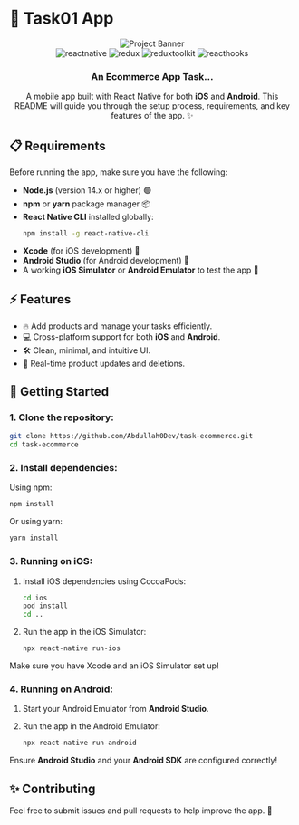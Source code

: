 # 🚀 **Task01 App**

<div align="center">
      <img src="https://github.com/user-attachments/assets/6b24aeb9-4534-42e4-ba2f-131bf0652009" alt="Project Banner">

  <div>
     <img src="https://img.shields.io/badge/-React_Native-black?style=for-the-badge&logoColor=white&logo=react&color=61DAFB" alt="reactnative" />
       <img src="https://img.shields.io/badge/-Redux-black?style=for-the-badge&logoColor=white&logo=redux&color=764ABC" alt="redux" />
    <img src="https://img.shields.io/badge/-Redux_Toolkit-black?style=for-the-badge&logoColor=white&logo=redux&color=764ABC" alt="reduxtoolkit" />
    <img src="https://img.shields.io/badge/-React_Hooks-black?style=for-the-badge&logoColor=white&logo=react&color=61DAFB" alt="reacthooks" />
  
  </div>

  <h3 align="center">An Ecommerce App Task...</h3>

   <div align="center">
     
A mobile app built with React Native for both **iOS** and **Android**. This README will guide you through the setup process, requirements, and key features of the app. ✨
    </div>
</div>


## 📋 Requirements

Before running the app, make sure you have the following:

- **Node.js** (version 14.x or higher) 🟢
- **npm** or **yarn** package manager 📦
- **React Native CLI** installed globally:  
  ```bash
  npm install -g react-native-cli
  ```
- **Xcode** (for iOS development) 🍏
- **Android Studio** (for Android development) 🤖
- A working **iOS Simulator** or **Android Emulator** to test the app 📱

## ⚡️ Features

- 🔥 Add products and manage your tasks efficiently.
- 💻 Cross-platform support for both **iOS** and **Android**.
- 🛠️ Clean, minimal, and intuitive UI.
- 📲 Real-time product updates and deletions.

## 🚀 Getting Started

### 1. Clone the repository:

```bash
git clone https://github.com/Abdullah0Dev/task-ecommerce.git
cd task-ecommerce
```

### 2. Install dependencies:

Using npm:

```bash
npm install
```

Or using yarn:

```bash
yarn install
```

### 3. Running on iOS:

1. Install iOS dependencies using CocoaPods:

   ```bash
   cd ios
   pod install
   cd ..
   ```

2. Run the app in the iOS Simulator:

   ```bash
   npx react-native run-ios
   ```

Make sure you have Xcode and an iOS Simulator set up!

### 4. Running on Android:

1. Start your Android Emulator from **Android Studio**.

2. Run the app in the Android Emulator:

   ```bash
   npx react-native run-android
   ```

Ensure **Android Studio** and your **Android SDK** are configured correctly!

## ✨ Contributing

Feel free to submit issues and pull requests to help improve the app. 💪
 

<!-- 
// * Crate New Item...=> at the top of the list stuff
// * better comments and explained code with good ts stuff..
// * Atomic Design
correct tailwind stuff...
! Submit the code to github
! Include a readme to run the application on ios & android 

-->
